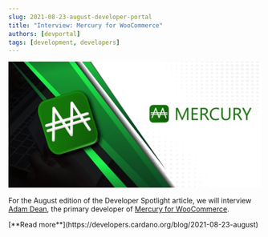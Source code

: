 ```yaml
---
slug: 2021-08-23-august-developer-portal
title: "Interview: Mercury for WooCommerce"
authors: [devportal]
tags: [development, developers]
---
```


![title image](./mercury-logo.jpg)

For the August edition of the Developer Spotlight article, we will interview [Adam Dean](https://twitter.com/adamKDean), the primary developer of [Mercury for WooCommerce](https://github.com/cardano-mercury/cardano-mercury-woocommerce).  

<div style={{ textAlign: 'right' }}>
[**Read more**](https://developers.cardano.org/blog/2021-08-23-august) 
</div>